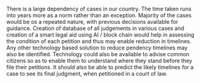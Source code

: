 There is a large dependency of cases in our country. The time taken runs into years more as a norm rather than an exception. Majority of the cases would be os a repeated nature, with previous decisions available for guidance. Creation of database of all judgements in various cases and creation of a smart legal aid using AI / block chain would help in assessing the condition of each petition and thus may enable reduction in timelines. Any other technology based solution to reduce pendency timelines may also be identified. Technology could also be available to advise common citizens so as to enable them to understand where they stand before they file their petitions. It should also be able to predict the likely timelines for a case to see its final judgment, when petitioned in a court of law.
